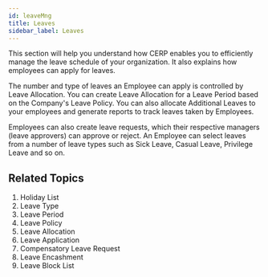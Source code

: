 ```yaml
---
id: leaveMng
title: Leaves
sidebar_label: Leaves
---
```


This section will help you understand how CERP enables you to efficiently manage the leave schedule of your organization. It also explains how employees can apply for leaves.

The number and type of leaves an Employee can apply is controlled by Leave Allocation. You can create Leave Allocation for a Leave Period based on the Company's Leave Policy. You can also allocate Additional Leaves to your employees and generate reports to track leaves taken by Employees.

Employees can also create leave requests, which their respective managers (leave approvers) can approve or reject. An Employee can select leaves from a number of leave types such as Sick Leave, Casual Leave, Privilege Leave and so on.

## Related Topics

1. Holiday List
1. Leave Type
1. Leave Period
1. Leave Policy
1. Leave Allocation
1. Leave Application
1. Compensatory Leave Request
1. Leave Encashment
1. Leave Block List
